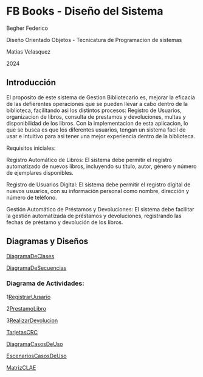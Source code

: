 # FB Books - Diseño del Sistema
Begher Federico

Diseño Orientado Objetos - Tecnicatura de Programacion de sistemas

Matias Velasquez

2024

## Introducción
El proposito de este sistema de Gestion Bibliotecario es, mejorar la eficacia  de las defierentes operaciones que se pueden llevar a cabo dentro de la biblioteca, facilitando asi los distintos procesos: Registro de Usuarios, organizacion de libros, consulta de prestamos y devoluciones, multas y disponibilidad de los libros.
Con la implementacion de esta aplicacion, lo que se busca es que los diferentes usuarios, tengan un sistema facil de usar e intuitivo para asi tener una mejor experiencia dentro de la biblioteca.


  Requisitos iniciales: 

Registro Automático de Libros: 
El sistema debe permitir el registro automatizado de nuevos libros, incluyendo su título, autor, género y número de ejemplares disponibles. 

Registro de Usuarios Digital: 
El sistema debe permitir el registro digital de nuevos usuarios, con su información personal como nombre, dirección y número de teléfono. 

Gestión Automático de Préstamos y Devoluciones: 
El sistema debe facilitar la gestión automatizada de préstamos y devoluciones, registrando las fechas de préstamo y devolución de los libros. 





## Diagramas y Diseños


[DiagramaDeClases](https://app.diagrams.net/#G1ozmoFEjxoTDTmLCkRW8nvVGy-_rVyxjG#%7B%22pageId%22%3A%22C5RBs43oDa-KdzZeNtuy%22%7D)

[DiagramaDeSecuencias](https://app.diagrams.net/#G1C1jtyTUjQUMGAkRIX_QqGX9aANyNpHwt#%7B%22pageId%22%3A%22x_g9JUnUHGD1hmeVAa40%22%7D)
### Diagrama de Actividades:

1[RegistrarUusario](https://app.diagrams.net/#G15vNEphF81aPyaZAPphQjnH2hIzaQqg6u#%7B%22pageId%22%3A%22e7e014a7-5840-1c2e-5031-d8a46d1fe8dd%22%7D)

2[PrestamoLibro](https://app.diagrams.net/#G16V7oLK1Lmm2Dcx_xqmTMNTDvq9mhZdNj#%7B%22pageId%22%3A%22e7e014a7-5840-1c2e-5031-d8a46d1fe8dd%22%7D)

3[RealizarDevolucion](https://app.diagrams.net/#G1Pp9c__A6nFf5C7FjU4z0uFkSy_6Ngqlt)


[TarjetasCRC](https://app.diagrams.net/#G1caI3-QqCJ9-YedmQZCqNLs8pFX1Tea9_#%7B%22pageId%22%3A%22gNZdTqPgd1IVgwbAj1xb%22%7D)

[DiagramaCasosDeUso](https://app.diagrams.net/#G10-LK4zc53QJe0FoZ2SgJMnDzxnEb0kw9#%7B%22pageId%22%3A%22GYp26N57ceZuKNrQMWUF%22%7D)

[EscenariosCasosDeUso](https://docs.google.com/spreadsheets/d/1DIVOxkMBt0ysLOvnVTGMsxJzH4owfSdzJIvrOIagWw0/edit#gid=0)

[MatrizCLAE](https://docs.google.com/spreadsheets/d/1i85ordIUXZOvn8yOG9LnaWC6iuJDyvPYZ1w0glFE7c8/edit?gid=0#gid=0)
